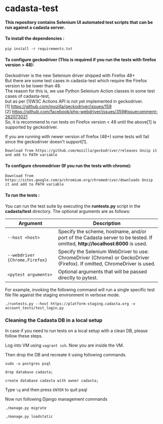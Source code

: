 # cadasta-test

#### This repository contains Selenium UI automated test scripts that can be run against a cadasta server.

#### To install the dependencies :

`pip install -r requirements.txt`

#### To configure geckodriver (This is required if you run the tests with firefox version > 48):

 Geckodriver is the new Selenium driver shipped with Firefox 48+ <br/>
 But there are some test cases in cadasta-test which require the Firefox version to be lower than 48. <br/>
 The reason for this is, we use Python Selenium Action classes in some test cases of cadasta-test, <br/>
 but as per [1]W3C Actions API is not yet implemented in geckodriver. <br/>
 [1] https://github.com/mozilla/geckodriver/issues/159 <br/>
 [2] https://github.com/facebook/php-webdriver/issues/359#issuecomment-262073021 <br/>
 So, it is recommend to run tests on Firefox version < 48 until the above[1] is supported by geckodriver. <br/>

If you are running with newer version of firefox (48+) some tests will fail since the geckodriver doesn't support[1].

`Download from https://github.com/mozilla/geckodriver/releases
Unzip it and add to PATH variable`

#### To configure chromedriver (If you run the tests with chrome):

`Download from https://sites.google.com/a/chromium.org/chromedriver/downloads
Unzip it and add to PATH variable`

#### To run the tests :

You can run the test suite by executing the **runtests.py** script in the
**cadasta/test** directory. The optional arguments are as follows:

| Argument | Description |
| --- | --- |
| `--host <host>` | Specify the scheme, hostname, and/or port of the Cadasta server to be tested. If omitted, **http://localhost:8000** is used. |
| `--webdriver {Chrome,Firefox}` | Specify the Selenium WebDriver to use: ChromeDriver (Chrome) or GeckoDriver (Firefox). If omitted, ChromeDriver is used. |
| `<pytest arguments>` | Optional arguments that will be passed directly to pytest. |

For example, invoking the following command will run a single specific test file
file against the staging environment in verbose mode.

`./runtests.py --host https://platform-staging.cadasta.org -v account_tests/test_login.py`

### Cleaning the Cadasta DB in a local setup

In case if you need to run tests on a local setup with a clean DB, please follow these steps.
 
 Log into VM using `vagrant ssh`. Now you are inside the VM.
 
 Then drop the DB and recreate it using following commands.
 
 `sudo -u postgres psql`
 
 `drop database cadasta;`
 
 `create database cadasta with owner cadasta;`
 
 Type `\q` and then press `ENTER` to quit psql
 
 Now run following Django management commands
 
 `./manage.py migrate`
 
 `./manage.py loadstatic`
